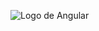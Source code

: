 


![Logo de Angular](https://raw.githubusercontent.com/Saka7/spring-boot-angular4-boilerplate/master/frontend/src/assets/images/favicon.png)
